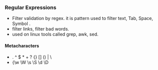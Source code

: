 ### Regular Expressions
- Filter validation by regex. it is pattern used to filter text, Tab, Space, Symbol .
- filter links, filter bad words.
- used on linux tools called grep, awk, sed.
#### Metacharacters
- . ^ $ * + ? {} [] ()  |  \
- {\\w \W  \s \S \d \D
